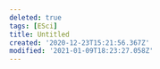 ```yaml
---
deleted: true
tags: [ESci]
title: Untitled
created: '2020-12-23T15:21:56.367Z'
modified: '2021-01-09T18:23:27.058Z'
---
```



